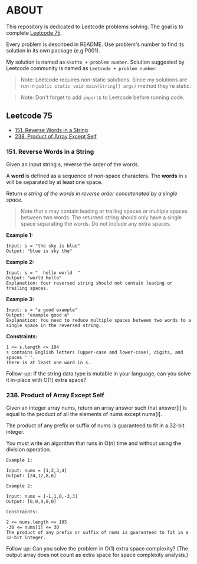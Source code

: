 # ABOUT

This repository is dedicated to Leetcode problems solving. The goal is to
complete [Leetcode 75](https://leetcode.com/studyplan/leetcode-75/).

Every problem is described in README. Use problem's number to find its solution in its own package (e.g P001).

My solution is named as ``Kkotto + problem number``. Solution suggested by Leetcode community is named
as ``Leetcode + problem number``.

> Note: Leetcode requires non-static solutions. Since my solutions are run in ``public static void main(String[] args)``
> method they're static.

> Note: Don't forget to add ``import``s to Leetcode before running code.

## Leetcode 75

- [151. Reverse Words in a String](#151-reverse-words-in-a-string)
- [238. Product of Array Except Self](#238-product-of-array-except-self)

### 151. Reverse Words in a String

Given an input string s, reverse the order of the words.

A **word** is defined as a sequence of non-space characters. The **words** in ``s`` will be separated by at least one
space.

Return _a string of the words in reverse order concatenated by a single space._

> Note that s may contain leading or trailing spaces or multiple spaces between two words. The returned string should
> only
> have a single space separating the words. Do not include any extra spaces.

**Example 1:**

```text
Input: s = "the sky is blue"
Output: "blue is sky the"
```

**Example 2:**

```text 
Input: s = "  hello world  "
Output: "world hello"
Explanation: Your reversed string should not contain leading or trailing spaces.
```

**Example 3:**

```text
Input: s = "a good example"
Output: "example good a"
Explanation: You need to reduce multiple spaces between two words to a single space in the reversed string. 
```

**Constraints:**

```text
1 <= s.length <= 104
s contains English letters (upper-case and lower-case), digits, and spaces ' '.
There is at least one word in s.
```

Follow-up: If the string data type is mutable in your language, can you solve it in-place with O(1) extra space?

### 238. Product of Array Except Self

Given an integer array nums, return an array answer such that answer[i] is equal to the product of all the elements of
nums except nums[i].

The product of any prefix or suffix of nums is guaranteed to fit in a 32-bit integer.

You must write an algorithm that runs in O(n) time and without using the division operation.

```text
Example 1:

Input: nums = [1,2,3,4]
Output: [24,12,8,6]
```

```text
Example 2:

Input: nums = [-1,1,0,-3,3]
Output: [0,0,9,0,0]
```

```text
Constraints:

2 <= nums.length <= 105
-30 <= nums[i] <= 30
The product of any prefix or suffix of nums is guaranteed to fit in a 32-bit integer.
```

Follow up: Can you solve the problem in O(1) extra space complexity? (The output array does not count as extra space for
space complexity analysis.)